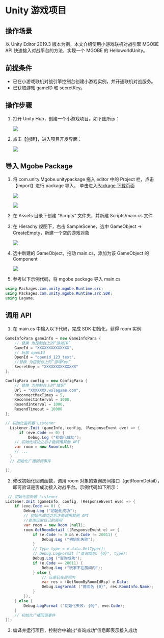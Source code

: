 # Unity 游戏项目

## 操作场景

以 Unity Editor 2019.3 版本为例，本文介绍使用小游戏联机对战引擎 MGOBE API 快速接入对战平台的方法，实现一个 MGOBE 的 HelloworldUnity。

## 前提条件

- 已在小游戏联机对战引擎控制台创建小游戏实例，并开通联机对战服务。
- 已获取游戏 gameID 和 secretKey。

## 操作步骤

1. 打开 Unity Hub，创建一个小游戏项目。如下图所示：

   ![](https://tva1.sinaimg.cn/large/007S8ZIlgy1get4lqc9haj31bl0u047r.jpg)

2. 点击【创建】，进入项目开发界面：

   ![](https://tva1.sinaimg.cn/large/007S8ZIlgy1get4ni1sl2j31c00u0tfs.jpg)

## 导入 Mgobe Package

1. 将 com.unity.Mgobe.unitypackage 拖入 editor 中的 Project 栏，点击【import】进行 package 导入。 单击进入[Package 下载](https://unity.cn/mgobe)页面

   ![](https://tva1.sinaimg.cn/large/007S8ZIlgy1get5f4ycq5j31bu0n87ba.jpg)

   ![](https://tva1.sinaimg.cn/large/007S8ZIlgy1get5ug7wg4j30yj0u0tip.jpg)

2. 在 Assets 目录下创建 “Scripts” 文件夹，并新建 Scripts/main.cs 文件

3. 在 Hierachy 视图下，右击 SampleScene，选中 GameObject -> CreateEmpty，新建一个空的游戏对象

   ![](https://tva1.sinaimg.cn/large/007S8ZIlgy1gf4jabgegvj30k00eojs7.jpg)

4. 选中新建的 GameObject，拖动 main.cs，添加为该 GameObject 的 Component

   ![](https://tva1.sinaimg.cn/large/007S8ZIlgy1gf4jcjjhomj31c00u010v.jpg)

5. 参考以下示例代码，将 mgobe package 导入 main.cs

```c#
using Packages.com.unity.mgobe.Runtime.src;
using Packages.com.unity.mgobe.Runtime.src.SDK;
using Lagame;
```



## 调用 API 

1. 在 main.cs 中输入以下代码，完成 SDK 初始化，获得 room 实例

```c#
GameInfoPara gameInfo = new GameInfoPara {
    // 替换 为控制台上的“游戏ID”
    GameId = "XXXXXXXXXXXXXX",
    // 玩家 openId
    OpenId = "openid_123_test",
    //替换 为控制台上的“游戏Key”
    SecretKey = "XXXXXXXXXXXXXX"
};

ConfigPara config = new ConfigPara {
    // 替换 为控制台上的“域名”
    Url = "XXXXXXX.wxlagame.com",
    ReconnectMaxTimes = 5,
    ReconnectInterval = 1000,
    ResendInterval = 1000,
    ResendTimeout = 10000
};

// 初始化监听器 Listener
  Listener.Init (gameInfo, config, (ResponseEvent eve) => {
      if (eve.Code == 0) {
          Debug.Log ("初始化成功");
    // 初始化成功之后才能调用其他 API
    var room = new Room(null);
    // ...
  }
  // 初始化广播回调事件

});
```

2. 修改初始化回调函数，调用 room 对象的查询房间接口（getRoomDetail），即可验证是否成功接入对战平台。示例代码如下所示：

```c#
 // 初始化监听器 Listener
Listener.Init (gameInfo, config, (ResponseEvent eve) => {
    if (eve.Code == 0) {
        Debug.Log ("初始化成功");
        // 初始化成功之后才能调用其他 API
        //查询玩家自己的房间
        var room = new Room (null);
        room.GetRoomDetail ((ResponseEvent e) => {
            if (e.Code != 0 && e.Code != 20011) {
                Debug.Log ("初始化失败");
            }
            // Type type = e.data.GetType();
            // Debug.LogFormat ("查询成功: {0}", type);
            Debug.Log ("查询成功");
            if (e.Code == 20011) {
                Debug.Log ("玩家不在房间内");
            } else {
                // 玩家已在房间内
                var res = (GetRoomByRoomIdRsp) e.Data;
                Debug.LogFormat ("房间名 {0}", res.RoomInfo.Name);
            }
        });
    } else {
        Debug.LogFormat ("初始化失败: {0}", eve.Code);
    }
    // 初始化广播回调事件
});
```

3. 编译并运行项目，控制台中输出“查询成功”信息即表示接入成功